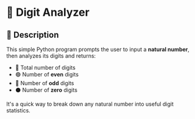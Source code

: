 # 🔢 Digit Analyzer

## 📘 Description

This simple Python program prompts the user to input a **natural number**, then analyzes its digits and returns:

- 🔢 Total number of digits  
- 🟢 Number of **even** digits  
- 🔴 Number of **odd** digits  
- ⚫ Number of **zero** digits

It's a quick way to break down any natural number into useful digit statistics.

